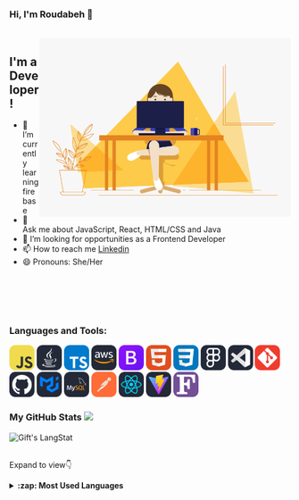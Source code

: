 ### Hi, I'm Roudabeh  👋
<br />

<img align="right" alt="GIF" src="https://github.com/roudabehadnani/roudabehadnani/blob/main/code.gif" width="450" height="320" />


## I'm a Developer!
- 🌱 I’m currently learning firebase
- 💬 Ask me about JavaScript, React, HTML/CSS and Java
- 🤔 I’m looking for opportunities as a Frontend Developer
- 📫 How to reach me <a href="https://www.linkedin.com/in/roudabeh-adnani-3688a787/">Linkedin</a>
- 😄 Pronouns: She/Her



<br />
<br />
<br />
<br />

### Languages and Tools:
<p align="left">
<img src="https://github.com/tandpfun/skill-icons/blob/main/icons/JavaScript.svg" alt="vscode" width="45" height="45"/>
<img src="https://github.com/tandpfun/skill-icons/blob/main/icons/Java-Dark.svg" alt="vscode" width="45" height="45"/>
<img src="https://github.com/tandpfun/skill-icons/blob/main/icons/TypeScript.svg" alt="vscode" width="45" height="45"/>
<img src="https://github.com/tandpfun/skill-icons/blob/main/icons/AWS-Dark.svg" alt="Aws" width="45" height="45"/>  
<img src="https://github.com/tandpfun/skill-icons/blob/main/icons/Bootstrap.svg" alt="vscode" width="45" height="45"/>
<img src="https://github.com/tandpfun/skill-icons/blob/main/icons/HTML.svg" alt="vscode" width="45" height="45"/>
<img src="https://github.com/tandpfun/skill-icons/blob/main/icons/CSS.svg" alt="vscode" width="45" height="45"/>
<img src="https://github.com/tandpfun/skill-icons/blob/main/icons/Figma-Dark.svg" alt="vscode" width="45" height="45"/>
<img src="https://github.com/tandpfun/skill-icons/blob/main/icons/VSCode-Dark.svg" alt="vscode" width="45" height="45"/> 
<img src="https://github.com/tandpfun/skill-icons/blob/main/icons/Git.svg" alt="vscode" width="45" height="45"/>
<img src="https://github.com/tandpfun/skill-icons/blob/main/icons/Github-Dark.svg" alt="vscode" width="45" height="45"/>
<img src="https://github.com/tandpfun/skill-icons/blob/main/icons/MaterialUI-Dark.svg" alt="vscode" width="45" height="45"/>
<img src="https://github.com/tandpfun/skill-icons/blob/main/icons/MySQL-Dark.svg" alt="vscode" width="45" height="45"/>
<img src="https://github.com/tandpfun/skill-icons/blob/main/icons/Postman.svg" alt="vscode" width="45" height="45"/>
<img src="https://github.com/tandpfun/skill-icons/blob/main/icons/React-Dark.svg" alt="vscode" width="45" height="45"/>
<img src="https://github.com/tandpfun/skill-icons/blob/main/icons/Vite-Dark.svg" alt="vscode" width="45" height="45"/>
<img src="https://github.com/tandpfun/skill-icons/blob/main/icons/Fortran.svg" alt="vscode" width="45" height="45"/>

<br/>

### My GitHub Stats <img src = "https://i.pinimg.com/originals/65/c4/f4/65c4f452571be1261e9c623f7da488ac.gif" width = 35px>  
  <div>
    <img align="center" src="https://github-readme-streak-stats.herokuapp.com/?user=roudabehadnani" alt="Gift's LangStat" />
    
  </div>
<br/>

Expand to view👇
<details>
  <summary><b>:zap: Most Used Languages</b></summary>
  <img align="center" alt="Roudabeh's GitHub Top Languages" src="https://github-readme-stats.vercel.app/api/top-langs/?username=roudabehadnani" /> 
</details>








